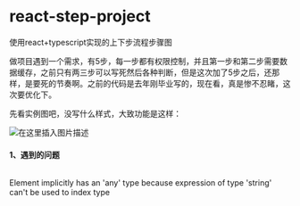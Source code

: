 # react-step-project
使用react+typescript实现的上下步流程步骤图

做项目遇到一个需求，有5步，每一步都有权限控制，并且第一步和第二步需要数据缓存，之前只有两三步可以写死然后各种判断，但是这次加了5步之后，还那样，是要死的节奏啊。之前的代码是去年刚毕业写的，现在看，真是惨不忍睹，这次要优化下。

先看实例图吧，没写什么样式，大致功能是这样：

![在这里插入图片描述](https://img-blog.csdnimg.cn/20190924193506827.gif)
#### 1、遇到的问题
###### 
Element implicitly has an 'any' type because expression of type 'string' can't be used to index type
